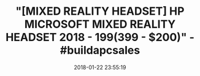 ---
title: >-
  "[MIXED REALITY HEADSET] HP MICROSOFT MIXED REALITY HEADSET 2018 - $199 ($399
  - $200)" - #buildapcsales
name: HP - Mixed Reality Headset and Controllers (2018 New)
date: '2018-01-22 23:55:19'
buy_now: >-
  https://www.amazon.com/HP-Mixed-Reality-Headset-Controllers/dp/B077MF8TQ7?SubscriptionId=AKIAIA5RBQIWQVTCUEUQ&tag=coldcutdeals-20&linkCode=xm2&camp=2025&creative=165953&creativeASIN=B077MF8TQ7
description_markdown: |+
  HP - Mixed Reality Headset and Controllers (2018 New)

    - You need a decent gaming computer to run this device. Please, make sure your computer is compatible and has the necessary specs prior buying

    - Recommended PC Specification: NVIDIA GTX 965Ml / AMD RX 480M(2GB) equivalent or greater video card for notebook and NVIDIA GTX 980 / AMD RX 480(2GB) for PC; Intel Core i7 /AMD Ryzen 7 1700 equivalent or greater CPU; 16GB+ RAM memory.

    - Compatible OS: Must be connected by a cable to a PC running Windows 10 Fall Creators Update.

    - Required connectors: 1x USB 3.0 port plus 1x USB 2.0 port and compatible HDMI 1.4 or Display Port 1.2 for 60 Hz HMD Mode, HDMI 2.0 or Display Port 1.2 for 90 Hz HMD Mode.

    - Built-in audio out and microphone support： through 3.5mm combo audio jack.

tweet_id_str: '955589724617564161'
price: $202.00
you_save: ''
asin: B077MF8TQ7
image: 'https://images-na.ssl-images-amazon.com/images/I/51TVPRpeK1L.jpg'

---